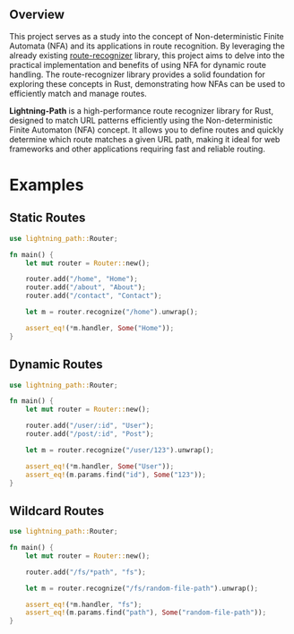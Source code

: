 ## Overview

This project serves as a study into the concept of Non-deterministic Finite Automata (NFA) and its applications in route
recognition.
By leveraging the already
existing [route-recognizer](https://github.com/http-rs/route-recognizer/tree/main) library, this project aims to delve
into the
practical implementation and benefits of using NFA for dynamic route handling. The route-recognizer library provides a
solid foundation for exploring these concepts in Rust, demonstrating how NFAs can be used to efficiently match and
manage routes.

**Lightning-Path** is a high-performance route recognizer library for Rust, designed to match URL patterns efficiently
using the Non-deterministic Finite Automaton (NFA) concept. It allows you to define routes and quickly determine which
route matches a given URL path, making it ideal for web frameworks and other applications requiring fast and reliable
routing.

# Examples

## Static Routes

```rust
use lightning_path::Router;

fn main() {
    let mut router = Router::new();

    router.add("/home", "Home");
    router.add("/about", "About");
    router.add("/contact", "Contact");

    let m = router.recognize("/home").unwrap();

    assert_eq!(*m.handler, Some("Home"));
}
```

## Dynamic Routes

```rust
use lightning_path::Router;

fn main() {
    let mut router = Router::new();

    router.add("/user/:id", "User");
    router.add("/post/:id", "Post");

    let m = router.recognize("/user/123").unwrap();

    assert_eq!(*m.handler, Some("User"));
    assert_eq!(m.params.find("id"), Some("123"));
}
```

## Wildcard Routes

```rust
use lightning_path::Router;

fn main() {
    let mut router = Router::new();

    router.add("/fs/*path", "fs");

    let m = router.recognize("/fs/random-file-path").unwrap();

    assert_eq!(*m.handler, "fs");
    assert_eq!(m.params.find("path"), Some("random-file-path"));
}
```

